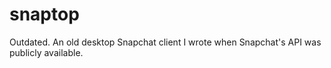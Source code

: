 # snaptop
Outdated. An old desktop Snapchat client I wrote when Snapchat's API was publicly available. 
